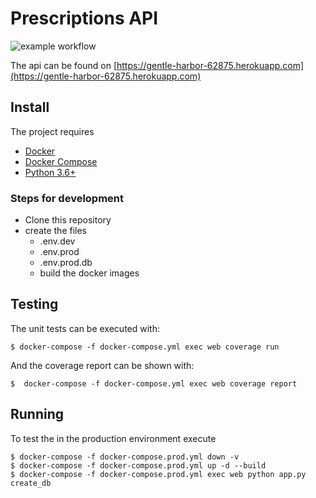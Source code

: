 # Prescriptions API
![example workflow](https://github.com/laurogama/prescription_api/actions/workflows/workflow.yml/badge.svg)

The api can be found on [https://gentle-harbor-62875.herokuapp.com](https://gentle-harbor-62875.herokuapp.com)

## Install

The project requires

* [Docker ](https://docs.docker.com/)
* [Docker Compose ](https://docs.docker.com/compose/)
* [Python 3.6+](https://www.python.org/)

### Steps for development

* Clone this repository
* create the files
    * .env.dev
    * .env.prod
    * .env.prod.db
    * build the docker images

## Testing

The unit tests can be executed with:

    $ docker-compose -f docker-compose.yml exec web coverage run

And the coverage report can be shown with:

    $  docker-compose -f docker-compose.yml exec web coverage report

## Running

To test the in the production environment execute

    $ docker-compose -f docker-compose.prod.yml down -v
    $ docker-compose -f docker-compose.prod.yml up -d --build
    $ docker-compose -f docker-compose.prod.yml exec web python app.py create_db